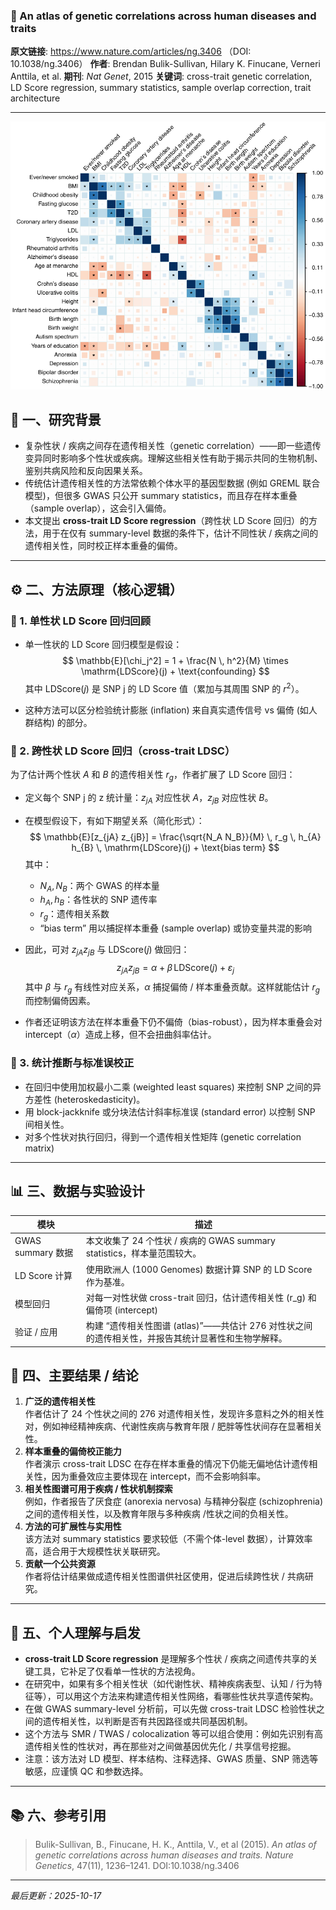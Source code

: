 ### 📄  An atlas of genetic correlations across human diseases and traits

**原文链接**: https://www.nature.com/articles/ng.3406 （DOI: 10.1038/ng.3406） 
**作者**: Brendan Bulik-Sullivan, Hilary K. Finucane, Verneri Anttila, et al. 
**期刊**: *Nat Genet*, 2015
**关键词**: cross-trait genetic correlation, LD Score regression, summary statistics, sample overlap correction, trait architecture

---
![1760687053444](image/2024-07-22_LDSC_genetic_correlation/1760687053444.png)

## 🧠 一、研究背景

- 复杂性状 / 疾病之间存在遗传相关性（genetic correlation）——即一些遗传变异同时影响多个性状或疾病。理解这些相关性有助于揭示共同的生物机制、鉴别共病风险和反向因果关系。
- 传统估计遗传相关性的方法常依赖个体水平的基因型数据 (例如 GREML 联合模型)，但很多 GWAS 只公开 summary statistics，而且存在样本重叠（sample overlap），这会引入偏倚。
- 本文提出 **cross-trait LD Score regression**（跨性状 LD Score 回归）的方法，用于在仅有 summary-level 数据的条件下，估计不同性状 / 疾病之间的遗传相关性，同时校正样本重叠的偏倚。


---

## ⚙️ 二、方法原理（核心逻辑）
### 📏 1. 单性状 LD Score 回归回顾

- 单一性状的 LD Score 回归模型是假设：
  $$
  \mathbb{E}[\chi_j^2] = 1 + \frac{N \, h^2}{M} \times \mathrm{LDScore}(j) + \text{confounding}
  $$
  其中 $\mathrm{LDScore}(j)$ 是 SNP j 的 LD Score 值（累加与其周围 SNP 的 $r^2$）。

- 这种方法可以区分检验统计膨胀 (inflation) 来自真实遗传信号 vs 偏倚 (如人群结构) 的部分。

### 🔄 2. 跨性状 LD Score 回归（cross-trait LDSC）

为了估计两个性状 $A$ 和 $B$ 的遗传相关性 $r_g$，作者扩展了 LD Score 回归：

- 定义每个 SNP j 的 z 统计量：$z_{jA}$ 对应性状 $A$，$z_{jB}$ 对应性状 $B$。

- 在模型假设下，有如下期望关系（简化形式）：
  $$
  \mathbb{E}[z_{jA} z_{jB}] = \frac{\sqrt{N_A N_B}}{M} \, r_g \, h_{A} h_{B} \, \mathrm{LDScore}(j) + \text{bias term}
  $$
  其中：
  - $N_A, N_B$：两个 GWAS 的样本量  
  - $h_A, h_B$：各性状的 SNP 遗传率  
  - $r_g$：遗传相关系数  
  - “bias term” 用以捕捉样本重叠 (sample overlap) 或协变量共混的影响

- 因此，可对 $z_{jA} z_{jB}$ 与 $\mathrm{LDScore}(j)$ 做回归：
  $$
  z_{jA} z_{jB} = \alpha + \beta \, \mathrm{LDScore}(j) + \varepsilon_j
  $$
  其中 $\beta$ 与 $r_g$ 有线性对应关系，$\alpha$ 捕捉偏倚 / 样本重叠贡献。这样就能估计 $r_g$ 而控制偏倚因素。 

- 作者还证明该方法在样本重叠下仍不偏倚（bias-robust），因为样本重叠会对 intercept（$\alpha$）造成上移，但不会扭曲斜率估计。

### 🧪 3. 统计推断与标准误校正

- 在回归中使用加权最小二乘 (weighted least squares) 来控制 SNP 之间的异方差性 (heteroskedasticity)。  
- 用 block-jackknife 或分块法估计斜率标准误 (standard error) 以控制 SNP 间相关性。  
- 对多个性状对执行回归，得到一个遗传相关性矩阵 (genetic correlation matrix)

---

## 📊 三、数据与实验设计

| 模块 | 描述 |
|---|---|
| GWAS summary 数据 | 本文收集了 24 个性状 / 疾病的 GWAS summary statistics，样本量范围较大。 |
| LD Score 计算 | 使用欧洲人 (1000 Genomes) 数据计算 SNP 的 LD Score 作为基准。|
| 模型回归 | 对每一对性状做 cross-trait 回归，估计遗传相关性 (r_g) 和偏倚项 (intercept) |
| 验证 / 应用 | 构建 “遗传相关性图谱 (atlas)”——共估计 276 对性状之间的遗传相关性，并报告其统计显著性和生物学解释。|



## 🧩 四、主要结果 / 结论

1. **广泛的遗传相关性**  
   作者估计了 24 个性状之间的 276 对遗传相关性，发现许多意料之外的相关性对，例如神经精神疾病、代谢性疾病与教育年限 / 肥胖等性状间存在显著相关性。
2. **样本重叠的偏倚校正能力**  
   作者演示 cross-trait LDSC 在存在样本重叠的情况下仍能无偏地估计遗传相关性，因为重叠效应主要体现在 intercept，而不会影响斜率。
3. **相关性图谱可用于疾病 / 性状机制探索**  
   例如，作者报告了厌食症 (anorexia nervosa) 与精神分裂症 (schizophrenia) 之间的遗传相关性，以及教育年限与多种疾病 /性状之间的负相关性。
4. **方法的可扩展性与实用性**  
   该方法对 summary statistics 要求较低（不需个体-level 数据），计算效率高，适合用于大规模性状关联研究。  
5. **贡献一个公共资源**  
   作者将估计结果做成遗传相关性图谱供社区使用，促进后续跨性状 / 共病研究。 

---

## 💬 五、个人理解与启发

- **cross-trait LD Score regression** 是理解多个性状 / 疾病之间遗传共享的关键工具，它补足了仅看单一性状的方法视角。  
- 在研究中，如果有多个相关性状（如代谢性状、精神疾病表型、认知 / 行为特征等），可以用这个方法来构建遗传相关性网络，看哪些性状共享遗传架构。  
- 在做 GWAS summary-level 分析前，可以先做 cross-trait LDSC 检验性状之间的遗传相关性，以判断是否有共因路径或共同基因机制。  
- 这个方法与 SMR / TWAS / colocalization 等可以组合使用：例如先识别有高遗传相关性的性状对，再在那些对之间做基因优先化 / 共享信号挖掘。  
- 注意：该方法对 LD 模型、样本结构、注释选择、GWAS 质量、SNP 筛选等敏感，应谨慎 QC 和参数选择。

---

## 📚 六、参考引用

> Bulik-Sullivan, B., Finucane, H. K., Anttila, V., et al (2015). *An atlas of genetic correlations across human diseases and traits.* *Nature Genetics*, 47(11), 1236–1241. DOI:10.1038/ng.3406

---

*最后更新：2025-10-17*

